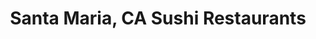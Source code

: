---
layout: city
title: Santa Maria, CA Sushi Restaurants
permalink: /california/santa-maria/
stateAbbr: CA
stateName: California
cityName: Santa Maria

---
